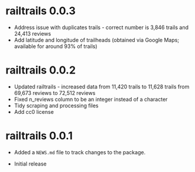 # railtrails 0.0.3

* Address issue with duplicates trails - correct number is 3,846 trails and 24,413 reviews
* Add latitude and longitude of trailheads (obtained via Google Maps; available for around 93% of trails)

# railtrails 0.0.2

* Updated railtrails - increased data from 11,420 trails to 11,628 trails from 69,673 reviews to 72,512 reviews
* Fixed n_reviews column to be an integer instead of a character
* Tidy scraping and processing files
* Add cc0 license

# railtrails 0.0.1

* Added a `NEWS.md` file to track changes to the package.

* Initial release
